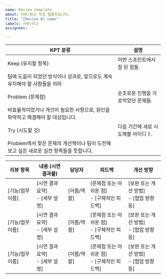 ```yaml
---
name: Review template
about: 리뷰/회고 작성 템플릿입니다.
title: "[Review #] name"
labels: 리뷰/회고
assignees: ''

---
```


| KPT 분류 | 설명 |
| --- | --- |
| Keep (유지할 항목) | 이번 스프린트에서 잘 된 점들.
팀에 도움이 되었던 방식이나 성과로, 앞으로도 계속 유지해야 할 사항들을 의미 |
| Problem (문제점) | 순조로운 진행을 가로막았던 문제들.
비효율적이었거나 개선이 필요한 사항으로, 원인을 파악하고 해결해야 할 대상입니다. |
| Try (시도할 것) | 다음 기간에 새로 시도해볼 아이디ㅓ.
Problem에서 찾은 문제의 개선책이나 팀이 도전해 보고 싶은 새로운 실천 항목들을 뜻합니다. |

| **리뷰 항목** | **내용 (시연 결과물)** | **담당자** | **피드백** | **개선 방향** |
|---------------|--------------------------|------------|-------------|----------------|
| [기능/업무 이름] | [시연 결과 요약] <br> - [세부 설명] | [이름/역할] | [문제점 또는 아쉬운 점] <br> - [구체적인 피드백] | [보완 또는 개선 방법] <br> - [협업 방향 등] |
| [기능/업무 이름] | [시연 결과 요약] <br> - [세부 설명] | [이름/역할] | [문제점 또는 아쉬운 점] <br> - [구체적인 피드백] | [보완 또는 개선 방법] <br> - [협업 방향 등] |
| [기능/업무 이름] | [시연 결과 요약] <br> - [세부 설명] | [이름/역할] | [문제점 또는 아쉬운 점] <br> - [구체적인 피드백] | [보완 또는 개선 방법] <br> - [협업 방향 등] |
